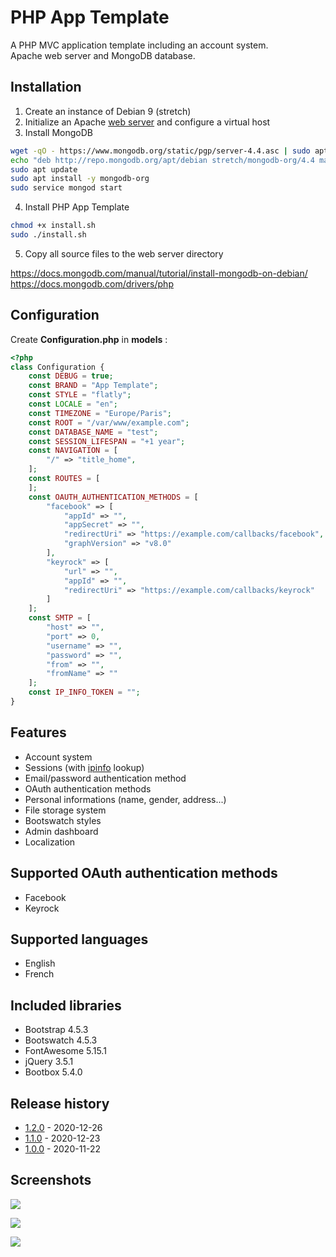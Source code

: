 # PHP App Template

A PHP MVC application template including an account system.<br>
Apache web server and MongoDB database.

## Installation

1. Create an instance of Debian 9 (stretch)
2. Initialize an Apache [web server](https://github.com/pierre-josselin/web-server) and configure a virtual host
3. Install MongoDB
```sh
wget -qO - https://www.mongodb.org/static/pgp/server-4.4.asc | sudo apt-key add -
echo "deb http://repo.mongodb.org/apt/debian stretch/mongodb-org/4.4 main" | sudo tee /etc/apt/sources.list.d/mongodb-org-4.4.list
sudo apt update
sudo apt install -y mongodb-org
sudo service mongod start
```
4. Install PHP App Template
```sh
chmod +x install.sh
sudo ./install.sh
```
5. Copy all source files to the web server directory

https://docs.mongodb.com/manual/tutorial/install-mongodb-on-debian/<br>
https://docs.mongodb.com/drivers/php

## Configuration
Create **Configuration.php** in **models** :

```php
<?php
class Configuration {
    const DEBUG = true;
    const BRAND = "App Template";
    const STYLE = "flatly";
    const LOCALE = "en";
    const TIMEZONE = "Europe/Paris";
    const ROOT = "/var/www/example.com";
    const DATABASE_NAME = "test";
    const SESSION_LIFESPAN = "+1 year";
    const NAVIGATION = [
        "/" => "title_home",
    ];
    const ROUTES = [
    ];
    const OAUTH_AUTHENTICATION_METHODS = [
        "facebook" => [
            "appId" => "",
            "appSecret" => "",
            "redirectUri" => "https://example.com/callbacks/facebook",
            "graphVersion" => "v8.0"
        ],
        "keyrock" => [
            "url" => "",
            "appId" => "",
            "redirectUri" => "https://example.com/callbacks/keyrock"
        ]
    ];
    const SMTP = [
        "host" => "",
        "port" => 0,
        "username" => "",
        "password" => "",
        "from" => "",
        "fromName" => ""
    ];
    const IP_INFO_TOKEN = "";
}
```

## Features

- Account system
- Sessions (with [ipinfo](https://ipinfo.io/) lookup)
- Email/password authentication method
- OAuth authentication methods
- Personal informations (name, gender, address...)
- File storage system
- Bootswatch styles
- Admin dashboard
- Localization

## Supported OAuth authentication methods

- Facebook
- Keyrock

## Supported languages

- English
- French

## Included libraries

- Bootstrap 4.5.3
- Bootswatch 4.5.3
- FontAwesome 5.15.1
- jQuery 3.5.1
- Bootbox 5.4.0

## Release history

- [1.2.0](https://github.com/pierre-josselin/php-app-template/releases/tag/1.2.0) - 2020-12-26
- [1.1.0](https://github.com/pierre-josselin/php-app-template/releases/tag/1.1.0) - 2020-12-23
- [1.0.0](https://github.com/pierre-josselin/php-app-template/releases/tag/1.0.0) - 2020-11-22

## Screenshots

![](https://i.imgur.com/O4GXGFT.png)

![](https://i.imgur.com/HrPCWne.png)

![](https://i.imgur.com/sJpfPrL.png)